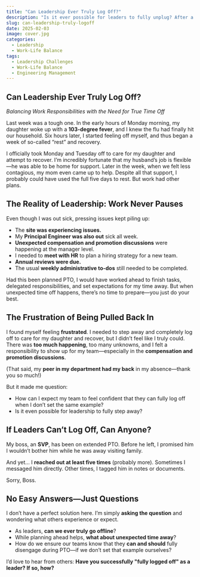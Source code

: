 ```yaml
---
title: "Can Leadership Ever Truly Log Off?"  
description: "Is it ever possible for leaders to fully unplug? After a week of unexpected sick leave, I reflect on the challenges of stepping away and setting an example for my team."  
slug: can-leadership-truly-logoff  
date: 2025-02-03  
image: cover.jpg  
categories:  
  - Leadership  
  - Work-Life Balance  
tags:  
  - Leadership Challenges  
  - Work-Life Balance  
  - Engineering Management   
---
```


## Can Leadership Ever Truly Log Off?  

*Balancing Work Responsibilities with the Need for True Time Off*  

Last week was a tough one. In the early hours of Monday morning, my daughter woke up with a **103-degree fever**, and I knew the flu had finally hit our household. Six hours later, I started feeling off myself, and thus began a week of so-called “rest” and recovery.  

I officially took Monday and Tuesday off to care for my daughter and attempt to recover. I’m incredibly fortunate that my husband’s job is flexible—he was able to be home for support. Later in the week, when we felt less contagious, my mom even came up to help. Despite all that support, I probably could have used the full five days to rest. But work had other plans.  

## The Reality of Leadership: Work Never Pauses  

Even though I was out sick, pressing issues kept piling up:  

- The **site was experiencing issues.**  
- My **Principal Engineer was also out** sick all week.  
- **Unexpected compensation and promotion discussions** were happening at the manager level.  
- I needed to **meet with HR** to plan a hiring strategy for a new team.  
- **Annual reviews were due.**  
- The usual **weekly administrative to-dos** still needed to be completed.  

Had this been planned PTO, I would have worked ahead to finish tasks, delegated responsibilities, and set expectations for my time away. But when unexpected time off happens, there’s no time to prepare—you just do your best.  

## The Frustration of Being Pulled Back In  

I found myself feeling **frustrated**. I needed to step away and completely log off to care for my daughter and recover, but I didn’t feel like I truly could. There was **too much happening**, too many unknowns, and I felt a responsibility to show up for my team—especially in the **compensation and promotion discussions**.  

(That said, my **peer in my department had my back** in my absence—thank you so much!)  

But it made me question:  

- How can I expect my team to feel confident that they can fully log off when I don’t set the same example?  
- Is it even possible for leadership to fully step away?  

## If Leaders Can’t Log Off, Can Anyone?  

My boss, an **SVP**, has been on extended PTO. Before he left, I promised him I wouldn’t bother him while he was away visiting family.  

And yet… I **reached out at least five times** (probably more). Sometimes I messaged him directly. Other times, I tagged him in notes or documents.  

Sorry, Boss.  

## No Easy Answers—Just Questions  

I don’t have a perfect solution here. I’m simply **asking the question** and wondering what others experience or expect.  

- As leaders, **can we ever truly go offline**?  
- While planning ahead helps, **what about unexpected time away**?  
- How do we ensure our teams know that they **can and should** fully disengage during PTO—if we don’t set that example ourselves?  

I’d love to hear from others: **Have you successfully "fully logged off" as a leader? If so, how?**  
